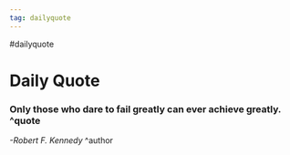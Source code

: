 ```yaml
---
tag: dailyquote
---
```


#dailyquote

# Daily Quote

### Only those who dare to fail greatly can ever achieve greatly. ^quote
*-Robert F. Kennedy* ^author
